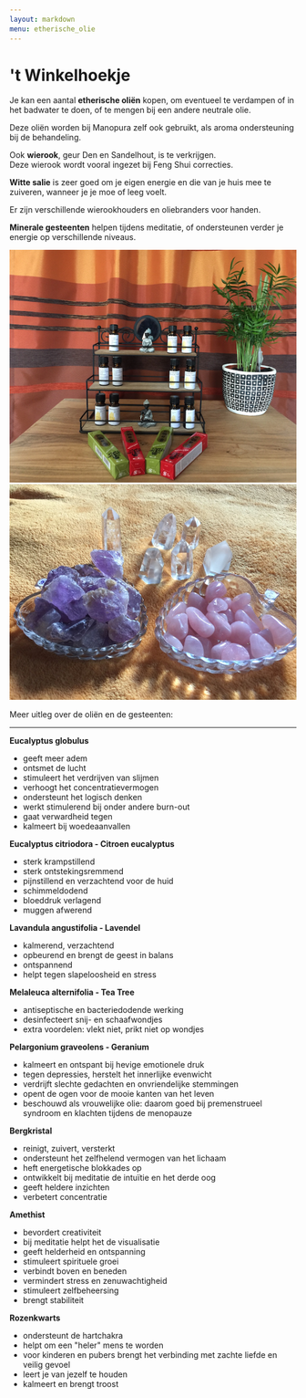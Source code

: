 ```yaml
---
layout: markdown
menu: etherische_olie
---
```

# 't Winkelhoekje

Je kan een aantal **etherische oliën** kopen, om eventueel te verdampen of in het badwater te doen, of te mengen bij een andere neutrale olie.

Deze oliën worden bij Manopura zelf ook gebruikt, als aroma ondersteuning bij de behandeling.

Ook **wierook**, geur Den en Sandelhout, is te verkrijgen.   
Deze wierook wordt vooral ingezet bij Feng Shui correcties.

**Witte salie** is zeer goed om je eigen energie en die van je huis mee te zuiveren, wanneer je je moe of leeg voelt.

Er zijn verschillende wierookhouders en oliebranders voor handen.

**Minerale gesteenten** helpen tijdens meditatie, of ondersteunen verder je energie op verschillende niveaus.


![etherische_olie](images/kleinolierekje.png)  
![kristallen](images/kristallenklein.jpg)


Meer uitleg over de oliën en de gesteenten:

---
**Eucalyptus globulus**  
+ geeft meer adem 
+ ontsmet de lucht
+ stimuleert het verdrijven van slijmen 
+ verhoogt het concentratievermogen 
+ ondersteunt het logisch denken
+ werkt stimulerend bij onder andere burn-out 
+ gaat verwardheid tegen 
+ kalmeert bij woedeaanvallen  

**Eucalyptus citriodora - Citroen eucalyptus**  
+ sterk krampstillend
+ sterk ontstekingsremmend 
+ pijnstillend en verzachtend voor de huid 
+ schimmeldodend
+ bloeddruk verlagend
+ muggen afwerend  

**Lavandula angustifolia - Lavendel**  
+ kalmerend, verzachtend 
+ opbeurend en brengt de geest in balans
+ ontspannend
+ helpt tegen slapeloosheid en stress  

**Melaleuca alternifolia - Tea Tree**  
+ antiseptische en bacteriedodende werking 
+ desinfecteert snij- en schaafwondjes
+ extra voordelen: vlekt niet, prikt niet op wondjes  

**Pelargonium graveolens - Geranium**  
+ kalmeert en ontspant bij hevige emotionele druk
+ tegen depressies, herstelt het innerlijke evenwicht
+ verdrijft slechte gedachten en onvriendelijke stemmingen
+ opent de ogen voor de mooie kanten van het leven
+ beschouwd als vrouwelijke olie: daarom goed bij premenstrueel syndroom en klachten tijdens de menopauze


**Bergkristal**
+ reinigt, zuivert, versterkt
+ ondersteunt het zelfhelend vermogen van het lichaam
+ heft energetische blokkades op
+ ontwikkelt bij meditatie de intuïtie en het derde oog
+ geeft heldere inzichten
+ verbetert concentratie


**Amethist**
+ bevordert creativiteit
+ bij meditatie helpt het de visualisatie
+ geeft helderheid en ontspanning
+ stimuleert spirituele groei
+ verbindt boven en beneden
+ vermindert stress en zenuwachtigheid
+ stimuleert zelfbeheersing
+ brengt stabiliteit


**Rozenkwarts**
+ ondersteunt de hartchakra
+ helpt om een "heler" mens te worden
+ voor kinderen en pubers brengt het verbinding met zachte liefde en veilig gevoel
+ leert je van jezelf te houden
+ kalmeert en brengt troost



